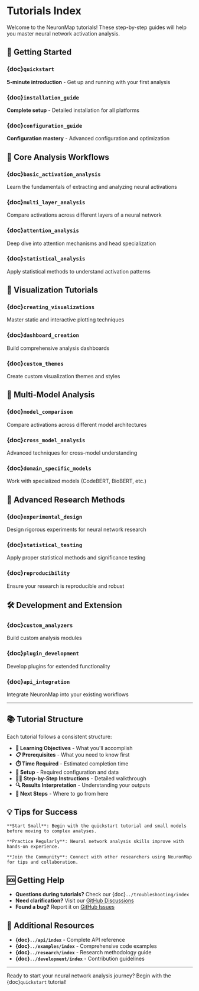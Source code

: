 # Tutorials Index

Welcome to the NeuronMap tutorials! These step-by-step guides will help you master neural network activation analysis.

## 🚀 Getting Started

### {doc}`quickstart`
**5-minute introduction** - Get up and running with your first analysis

### {doc}`installation_guide`  
**Complete setup** - Detailed installation for all platforms

### {doc}`configuration_guide`
**Configuration mastery** - Advanced configuration and optimization

## 🔬 Core Analysis Workflows

### {doc}`basic_activation_analysis`
Learn the fundamentals of extracting and analyzing neural activations

### {doc}`multi_layer_analysis`
Compare activations across different layers of a neural network

### {doc}`attention_analysis`
Deep dive into attention mechanisms and head specialization

### {doc}`statistical_analysis`
Apply statistical methods to understand activation patterns

## 🎨 Visualization Tutorials

### {doc}`creating_visualizations`
Master static and interactive plotting techniques

### {doc}`dashboard_creation`
Build comprehensive analysis dashboards

### {doc}`custom_themes`
Create custom visualization themes and styles

## 🤖 Multi-Model Analysis

### {doc}`model_comparison`
Compare activations across different model architectures

### {doc}`cross_model_analysis`
Advanced techniques for cross-model understanding

### {doc}`domain_specific_models`
Work with specialized models (CodeBERT, BioBERT, etc.)

## 🔬 Advanced Research Methods

### {doc}`experimental_design`
Design rigorous experiments for neural network research

### {doc}`statistical_testing`
Apply proper statistical methods and significance testing

### {doc}`reproducibility`
Ensure your research is reproducible and robust

## 🛠 Development and Extension

### {doc}`custom_analyzers`
Build custom analysis modules

### {doc}`plugin_development`
Develop plugins for extended functionality

### {doc}`api_integration`
Integrate NeuronMap into your existing workflows

---

## 📚 Tutorial Structure

Each tutorial follows a consistent structure:

- **🎯 Learning Objectives** - What you'll accomplish
- **📋 Prerequisites** - What you need to know first  
- **⏱️ Time Required** - Estimated completion time
- **🔧 Setup** - Required configuration and data
- **👨‍💻 Step-by-Step Instructions** - Detailed walkthrough
- **🔍 Results Interpretation** - Understanding your outputs
- **🚀 Next Steps** - Where to go from here

## 💡 Tips for Success

```{tip}
**Start Small**: Begin with the quickstart tutorial and small models before moving to complex analyses.
```

```{tip}  
**Practice Regularly**: Neural network analysis skills improve with hands-on experience.
```

```{tip}
**Join the Community**: Connect with other researchers using NeuronMap for tips and collaboration.
```

## 🆘 Getting Help

- **Questions during tutorials?** Check our {doc}`../troubleshooting/index`
- **Need clarification?** Visit our [GitHub Discussions](https://github.com/Emilio942/NeuronMap/discussions)
- **Found a bug?** Report it on [GitHub Issues](https://github.com/Emilio942/NeuronMap/issues)

## 📖 Additional Resources

- **{doc}`../api/index`** - Complete API reference
- **{doc}`../examples/index`** - Comprehensive code examples
- **{doc}`../research/index`** - Research methodology guide
- **{doc}`../development/index`** - Contribution guidelines

---

Ready to start your neural network analysis journey? Begin with the {doc}`quickstart` tutorial!
